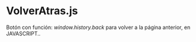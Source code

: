 # VolverAtras.js
Botón con función: *window.history.back* para volver a la página anterior, en JAVASCRIPT..
